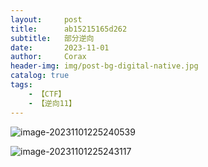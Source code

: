 ```yaml
---
layout:     post
title:      ab15215165d262
subtitle:   部分逆向
date:       2023-11-01
author:     Corax
header-img: img/post-bg-digital-native.jpg
catalog: true
tags:
    - 【CTF】
    - 【逆向11】
---
```


![image-20231101225240539](https://typora-1321221957.cos.ap-shanghai.myqcloud.com/image1/202311012252949.png)

![image-20231101225243117](https://typora-1321221957.cos.ap-shanghai.myqcloud.com/image1/202311012252950.png)
